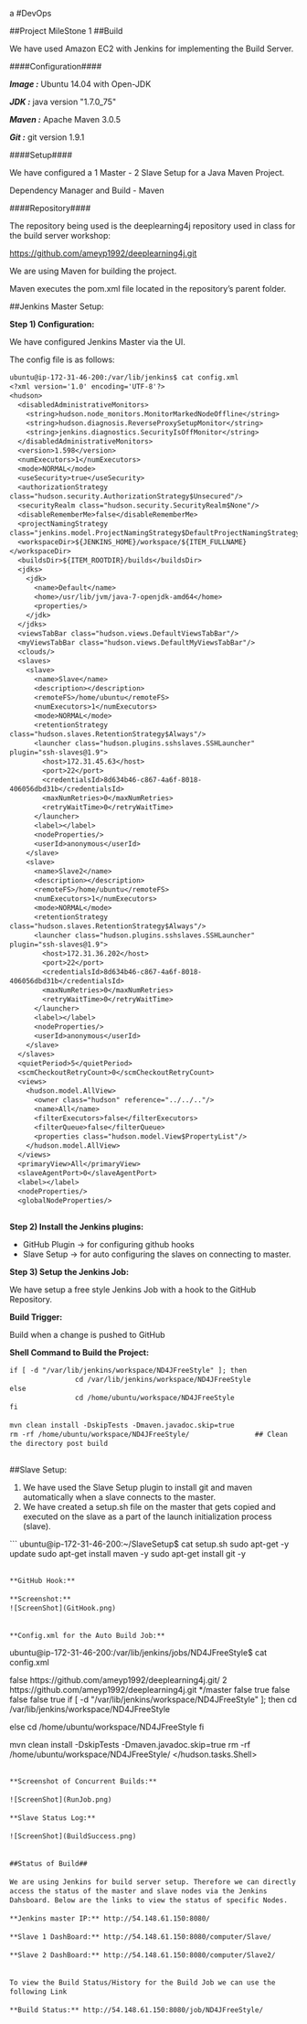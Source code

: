 
a
#DevOps

##Project MileStone 1
##Build

We have used Amazon EC2 with Jenkins for implementing the Build Server.

####Configuration####

***Image  :*** Ubuntu 14.04 with Open-JDK

***JDK     :*** java version "1.7.0_75"

***Maven :*** Apache Maven 3.0.5

***Git       :*** git version 1.9.1


####Setup####

We have configured a 1 Master - 2 Slave Setup for a Java Maven Project.

Dependency Manager and Build - Maven

####Repository####

The repository being used is the deeplearning4j repository used in class for the build server workshop:

https://github.com/ameyp1992/deeplearning4j.git

We are using Maven for building the project. 

Maven executes the pom.xml file located in the repository’s parent folder.

##Jenkins Master Setup:

**Step 1) Configuration:**

We have configured Jenkins Master via the UI.

The config file is as follows:

```
ubuntu@ip-172-31-46-200:/var/lib/jenkins$ cat config.xml
<?xml version='1.0' encoding='UTF-8'?>
<hudson>
  <disabledAdministrativeMonitors>
    <string>hudson.node_monitors.MonitorMarkedNodeOffline</string>
    <string>hudson.diagnosis.ReverseProxySetupMonitor</string>
    <string>jenkins.diagnostics.SecurityIsOffMonitor</string>
  </disabledAdministrativeMonitors>
  <version>1.598</version>
  <numExecutors>1</numExecutors>
  <mode>NORMAL</mode>
  <useSecurity>true</useSecurity>
  <authorizationStrategy class="hudson.security.AuthorizationStrategy$Unsecured"/>
  <securityRealm class="hudson.security.SecurityRealm$None"/>
  <disableRememberMe>false</disableRememberMe>
  <projectNamingStrategy class="jenkins.model.ProjectNamingStrategy$DefaultProjectNamingStrategy"/>
  <workspaceDir>${JENKINS_HOME}/workspace/${ITEM_FULLNAME}</workspaceDir>
  <buildsDir>${ITEM_ROOTDIR}/builds</buildsDir>
  <jdks>
    <jdk>
      <name>Default</name>
      <home>/usr/lib/jvm/java-7-openjdk-amd64</home>
      <properties/>
    </jdk>
  </jdks>
  <viewsTabBar class="hudson.views.DefaultViewsTabBar"/>
  <myViewsTabBar class="hudson.views.DefaultMyViewsTabBar"/>
  <clouds/>
  <slaves>
    <slave>
      <name>Slave</name>
      <description></description>
      <remoteFS>/home/ubuntu</remoteFS>
      <numExecutors>1</numExecutors>
      <mode>NORMAL</mode>
      <retentionStrategy class="hudson.slaves.RetentionStrategy$Always"/>
      <launcher class="hudson.plugins.sshslaves.SSHLauncher" plugin="ssh-slaves@1.9">
        <host>172.31.45.63</host>
        <port>22</port>
        <credentialsId>8d634b46-c867-4a6f-8018-406056dbd31b</credentialsId>
        <maxNumRetries>0</maxNumRetries>
        <retryWaitTime>0</retryWaitTime>
      </launcher>
      <label></label>
      <nodeProperties/>
      <userId>anonymous</userId>
    </slave>
    <slave>
      <name>Slave2</name>
      <description></description>
      <remoteFS>/home/ubuntu</remoteFS>
      <numExecutors>1</numExecutors>
      <mode>NORMAL</mode>
      <retentionStrategy class="hudson.slaves.RetentionStrategy$Always"/>
      <launcher class="hudson.plugins.sshslaves.SSHLauncher" plugin="ssh-slaves@1.9">
        <host>172.31.36.202</host>
        <port>22</port>
        <credentialsId>8d634b46-c867-4a6f-8018-406056dbd31b</credentialsId>
        <maxNumRetries>0</maxNumRetries>
        <retryWaitTime>0</retryWaitTime>
      </launcher>
      <label></label>
      <nodeProperties/>
      <userId>anonymous</userId>
    </slave>
  </slaves>
  <quietPeriod>5</quietPeriod>
  <scmCheckoutRetryCount>0</scmCheckoutRetryCount>
  <views>
    <hudson.model.AllView>
      <owner class="hudson" reference="../../.."/>
      <name>All</name>
      <filterExecutors>false</filterExecutors>
      <filterQueue>false</filterQueue>
      <properties class="hudson.model.View$PropertyList"/>
    </hudson.model.AllView>
  </views>
  <primaryView>All</primaryView>
  <slaveAgentPort>0</slaveAgentPort>
  <label></label>
  <nodeProperties/>
  <globalNodeProperties/>


```

**Step 2) Install the Jenkins plugins:**

<ul> <li> GitHub Plugin → for configuring github hooks </li>

<li>Slave Setup → for auto configuring the slaves on connecting to master.</li>
</ul>

**Step 3) Setup the Jenkins Job:**

We have setup a free style Jenkins Job with a hook to the GitHub Repository.

**Build Trigger:**

Build when a change is pushed to GitHub

**Shell Command to Build the Project:**
```
if [ -d "/var/lib/jenkins/workspace/ND4JFreeStyle" ]; then
                cd /var/lib/jenkins/workspace/ND4JFreeStyle
else
                cd /home/ubuntu/workspace/ND4JFreeStyle
fi

mvn clean install -DskipTests -Dmaven.javadoc.skip=true
rm -rf /home/ubuntu/workspace/ND4JFreeStyle/      			## Clean the directory post build


```

##Slave Setup:

<ol> 
<li> We have used the Slave Setup plugin to install git and maven automatically when a slave connects to the master. </li>
<li>We have created a setup.sh file on the master that gets copied and executed on the slave as a part of the launch initialization process (slave).</li>
</ol>
```
ubuntu@ip-172-31-46-200:~/SlaveSetup$ cat setup.sh
sudo apt-get -y update
sudo apt-get install maven -y
sudo apt-get install git -y

```

**GitHub Hook:**

**Screenshot:**
![ScreenShot](GitHook.png)


**Config.xml for the Auto Build Job:**

```
ubuntu@ip-172-31-46-200:/var/lib/jenkins/jobs/ND4JFreeStyle$ cat config.xml
<?xml version='1.0' encoding='UTF-8'?>
<project>
  <actions/>
  <description></description>
  <keepDependencies>false</keepDependencies>
  <properties>
    <com.coravy.hudson.plugins.github.GithubProjectProperty plugin="github@1.10">
      <projectUrl>https://github.com/ameyp1992/deeplearning4j.git/</projectUrl>
    </com.coravy.hudson.plugins.github.GithubProjectProperty>
  </properties>
  <scm class="hudson.plugins.git.GitSCM" plugin="git@2.3.4">
    <configVersion>2</configVersion>
    <userRemoteConfigs>
      <hudson.plugins.git.UserRemoteConfig>
        <url>https://github.com/ameyp1992/deeplearning4j.git</url>
      </hudson.plugins.git.UserRemoteConfig>
    </userRemoteConfigs>
    <branches>
      <hudson.plugins.git.BranchSpec>
        <name>*/master</name>
      </hudson.plugins.git.BranchSpec>
    </branches>
    <doGenerateSubmoduleConfigurations>false</doGenerateSubmoduleConfigurations>
    <submoduleCfg class="list"/>
    <extensions/>
  </scm>
  <canRoam>true</canRoam>
  <disabled>false</disabled>
  <blockBuildWhenDownstreamBuilding>false</blockBuildWhenDownstreamBuilding>
  <blockBuildWhenUpstreamBuilding>false</blockBuildWhenUpstreamBuilding>
  <triggers>
    <com.cloudbees.jenkins.GitHubPushTrigger plugin="github@1.10">
      <spec></spec>
    </com.cloudbees.jenkins.GitHubPushTrigger>
  </triggers>
  <concurrentBuild>true</concurrentBuild>
  <builders>
    <hudson.tasks.Shell>
      <command>if [ -d &quot;/var/lib/jenkins/workspace/ND4JFreeStyle&quot; ]; then
                cd /var/lib/jenkins/workspace/ND4JFreeStyle

else
                cd /home/ubuntu/workspace/ND4JFreeStyle
fi

mvn clean install -DskipTests -Dmaven.javadoc.skip=true
rm -rf /home/ubuntu/workspace/ND4JFreeStyle/</command>
    </hudson.tasks.Shell>
  </builders>
  <publishers/>
  <buildWrappers/>

```

**Screenshot of Concurrent Builds:**

![ScreenShot](RunJob.png)

**Slave Status Log:**

![ScreenShot](BuildSuccess.png)


##Status of Build##

We are using Jenkins for build server setup. Therefore we can directly access the status of the master and slave nodes via the Jenkins Dahsboard. Below are the links to view the status of specific Nodes.

**Jenkins master IP:** http://54.148.61.150:8080/

**Slave 1 DashBoard:** http://54.148.61.150:8080/computer/Slave/

**Slave 2 DashBoard:** http://54.148.61.150:8080/computer/Slave2/


To view the Build Status/History for the Build Job we can use the following Link

**Build Status:** http://54.148.61.150:8080/job/ND4JFreeStyle/



  







